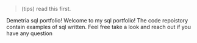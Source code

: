 > (tips)
> read this first.



Demetria sql portfolio!
Welcome to my sql portfolio! The code repoistory contain examples of sql written. Feel free take a look and reach out if you have any question 
